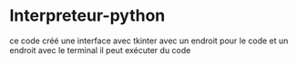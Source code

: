# Interpreteur-python
ce code créé une interface avec tkinter avec un endroit pour le code et un endroit avec le terminal il peut exécuter du code
